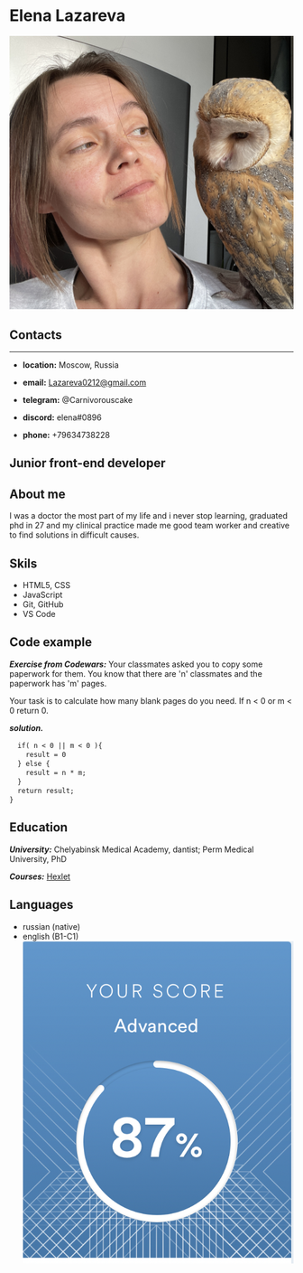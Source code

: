 
# **Elena Lazareva**

![Alt- ](/images/me.jpg)

## **Contacts**

---

* **location:** Moscow, Russia

* **email:** Lazareva0212@gmail.com

* **telegram:** @Carnivorouscake

* **discord:** elena#0896

* **phone:** +79634738228

## Junior front-end developer

## **About me**

I was a doctor the most part of my life and i never stop learning, graduated phd in 27 and my clinical practice made me good team worker and creative to find solutions in difficult causes.

## **Skils**

* HTML5, CSS
* JavaScript
* Git, GitHub
* VS Code

## **Code example**

***Exercise from Codewars:***
Your classmates asked you to copy some paperwork for them. You know that there are 'n' classmates and the paperwork has 'm' pages.

Your task is to calculate how many blank pages do you need. If n < 0 or m < 0 return 0.

***solution.***

```function paperwork(n, m) {
  if( n < 0 || m < 0 ){
    result = 0
  } else {
    result = n * m;
  }
  return result;
}
```

## **Education**

***University:*** Chelyabinsk Medical Academy, dantist; Perm Medical University, PhD

***Courses:***
[Hexlet](https://ru.hexlet.io/u/user-a3e317a2716e076d)

## **Languages**

* russian (native)
* english (B1-C1)
![Alt- english](/images/english.jpg)
